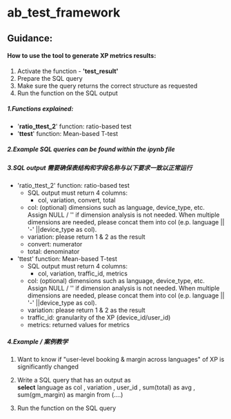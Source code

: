 # ab_test_framework
## Guidance:
#### How to use the tool to generate XP metrics results:


1.   Activate the function - **'test_result'**
2.   Prepare the SQL query 
3.   Make sure the query returns the correct structure as requested
4.   Run the function on the SQL output 

##### 1.Functions explained:
* '**ratio_ttest_2**' function: ratio-based test 
* '**ttest**' function: Mean-based T-test 

##### 2.Example SQL queries can be found within the ipynb file 
##### 3.SQL output 需要确保**表结构**和**字段名称**与以下要求一致以正常运行
* 'ratio_ttest_2' function: ratio-based test
  * SQL output must return 4 columns:
    * col, variation, convert, total
  * col: (optional) dimensions such as language, device_type, etc. Assign NULL / '' if dimension analysis is not needed. When multiple dimensions are needed, please concat them into col (e.p. language || '-' ||device_type as col).
  * variation: please return 1 & 2 as the result
  * convert: numerator
  * total: denominator
* 'ttest' function: Mean-based T-test
  * SQL output must return 4 columns:
    * col, variation, traffic_id, metrics
  * col: (optional) dimensions such as language, device_type, etc. Assign NULL / '' if dimension analysis is not needed. When multiple dimensions are needed, please concat them into col (e.p. language || '-' ||device_type as col).
  * variation: please return 1 & 2 as the result
  * traffic_id: granularity of the XP (device_id/user_id)
  * metrics: returned values for metrics

##### 4.Example / 案例教学
1. Want to know if "user-level booking & margin across languages" of XP is significantly changed
2. Write a SQL query that has an output as  
 **select**
 language as col
 , variation
 , user_id
 , sum(total) as avg
 , sum(gm_margin) as margin
 from (....)

3. Run the function on the SQL query
